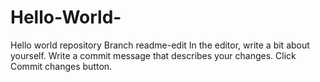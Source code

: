 # Hello-World-
Hello world repository 
Branch readme-edit
In the editor, write a bit about yourself.
Write a commit message that describes your changes.
Click Commit changes button.

